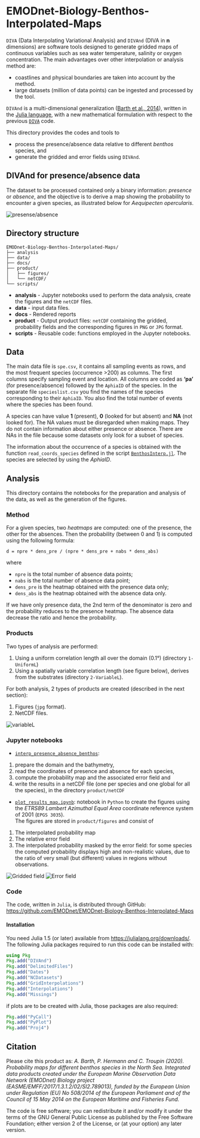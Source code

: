 # EMODnet-Biology-Benthos-Interpolated-Maps

`DIVA` (Data Interpolating Variational Analysis) and `DIVAnd` (DIVA in __n__ dimensions) are software tools designed to generate gridded maps of continuous variables such as sea water temperature, salinity or oxygen concentration. The main advantages over other interpolation or analysis method are:
* coastlines and physical boundaries are taken into account by the method.
* large datasets (million of data points) can be ingested and processed by the tool.

`DIVAnd` is a multi-dimensional generalization ([Barth et al., 2014](https://dx.doi.org/10.5194/gmd-7-225-2014)), written in the [Julia language](https://julialang.org/), with a new mathematical formulation with respect to the previous [`DIVA`](https://github.com/gher-ulg/DIVA) code.

This directory provides the codes and tools to
- process the presence/absence data relative to different _benthos_ species, and
- generate the gridded and error fields using `DIVAnd`.

## DIVAnd for presence/absence data

The dataset to be processed contained only a binary information: _presence_ or _absence_, and the objective is to derive a map showing the probability to encounter a given species, as illustrated below for _Aequipecten opercularis_.

![presense/absence](product/figures/1-UniformL/data/Aequipecten_opercularis_data.jpg)


## Directory structure

```
EMODnet-Biology-Benthos-Interpolated-Maps/
├── analysis
├── data/
├── docs/
├── product/
│   ├── figures/
│   └── netCDF/
└── scripts/
```

* **analysis** - Jupyter notebooks used to perform the data analysis, create the figures and the `netCDF` files.
* **data** - input data files.
* **docs** - Rendered reports
* **product** - Output product files: `netCDF` containing the gridded, probability fields and the corresponding figures in `PNG` or `JPG` format.
* **scripts** - Reusable code: functions employed in the Jupyter notebooks.

## Data

The main data file is `spe.csv`, it contains all sampling events as rows, and the most frequent species (occurrence >200) as columns. The first columns specify sampling event and location. All columns are coded as __‘pa’__ (for presence/absence) followed by the `AphiaID` of the species. In the separate file `specieslist.csv` you find the names of the species corresponding to their `AphiaID`. You also find the total number of events where the species has been found.

A species can have value __1__ (present), __0__ (looked for but absent) and __NA__ (not looked for). The NA values must be disregarded when making maps. They do not contain information about either presence or absence. There are NAs in the file because some datasets only look for a subset of species.

The information about the occurrence of a species is obtained with the function
`read_coords_species` defined in the script  [`BenthosInterp.jl`](scripts/BenthosInterp.jl). The species are selected by using the _AphiaID_.

## Analysis

This directory contains the notebooks for the preparation and analysis of the data, as well as the generation of the figures.

### Method

For a given species, two _heatmaps_ are computed: one of the presence, the other
for the absences. Then the probability (between 0 and 1) is computed using the
following formula:  
```
d = npre * dens_pre / (npre * dens_pre + nabs * dens_abs)
```
where
* `npre` is the total number of absence data points;
* `nabs` is the total number of absence data point;
* `dens_pre` is the heatmap obtained with the presence data only;
* `dens_abs` is the heatmap obtained with the absence data only.

If we have only presence data, the 2nd term of the denominator is zero and
the probability reduces to the presence heatmap.
The absence data decrease the ratio and hence the probability.

### Products

Two types of analysis are performed:
1. Using a uniform correlation length all over the domain (0.1°) (directory `1-UniformL`)
2. Using a spatially variable correlation length (see figure below), derives from the substrates (directory `2-VariableL`).

For both analysis, 2 types of products are created (described in the next section):
1. Figures (`jpg` format).
2. NetCDF files.

![variableL](product/figures/variableL.jpg)

### Jupyter notebooks

* [`interp_presence_absence_benthos`](analysis/interp_presence_absence_benthos.ipynb):
1. prepare the domain and the bathymetry,
2. read the coordinates of presence and absence for each species,
3. compute the probability map and the associated error field and
4. write the results in a netCDF file (one per species and one global for all
	the species), in the directory `product/netCDF`

* [`plot_results_map.ipynb`](analysis/plot_results_map.ipynb): notebook in `Python` to create the figures using the _ETRS89 Lambert Azimuthal Equal Area_ coordinate reference system of 2001 (`EPGS 3035`).     
The figures are stored in `product/figures` and consist of
1. The interpolated probability map
2. The relative error field
3. The interpolated probability masked by the error field: for some species the
computed probability displays high and non-realistic values, due to the ratio of very small (but different) values in regions without observations.

![Gridded field](product/figures/1-UniformL/Aequipecten_opercularis_density.jpg)
![Error field](product/figures/1-UniformL/Aequipecten_opercularis_error.jpg)

### Code

The code, written in `Julia`, is distributed through GitHub:
https://github.com/EMODnet/EMODnet-Biology-Benthos-Interpolated-Maps

#### Installation

You need Julia 1.5 (or later) available from https://julialang.org/downloads/.
The following Julia packages required to run this code can be installed with:

```julia
using Pkg
Pkg.add("DIVAnd")
Pkg.add("DelimitedFiles")
Pkg.add("Dates")
Pkg.add("NCDatasets")
Pkg.add("GridInterpolations")
Pkg.add("Interpolations")
Pkg.add("Missings")
```
if plots are to be created with Julia, those packages are also required:
```julia
Pkg.add("PyCall")
Pkg.add("PyPlot")
Pkg.add("Proj4")
```

## Citation

Please cite this product as:
*A. Barth, P. Hermann and C. Troupin (2020). Probability maps
for different benthos species in the North Sea. Integrated data products created under the European Marine Observation Data Network (EMODnet) Biology project (EASME/EMFF/2017/1.3.1.2/02/SI2.789013), funded by the European Union under Regulation (EU) No 508/2014 of the European Parliament and of the Council of 15 May 2014 on the European Maritime and Fisheries Fund.*

The code is free software; you can redistribute it and/or modify it under the terms of the GNU General Public License as published by the Free Software Foundation; either version 2 of the License, or (at your option) any later version.
